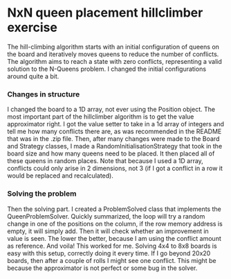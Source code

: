 # NxN queen placement hillclimber exercise
The hill-climbing algorithm starts with an initial configuration of queens on the board and iteratively moves queens to reduce the number of conflicts. The algorithm aims to reach a state with zero conflicts, representing a valid solution to the N-Queens problem. I changed the initial configurations around quite a bit. 

### Changes in structure
I changed the board to a 1D array, not ever using the Position object. The most important part of the hillclimber algorithm is to get the value approximator right. I got the value setter to take in a 1d array of integers and tell me how many conflicts there are, as was recommended in the README that was in the .zip file. Then, after many changes were made to the Board and Strategy classes, I made a RandomInitialisationStrategy that took in the board size and how many queens need to be placed. It then placed all of these queens in random places. Note that because I used a 1D array, conflicts could only arise in 2 dimensions, not 3 (if I got a conflict in a row it would be replaced and recalculated).

### Solving the problem
Then the solving part. I created a ProblemSolved class that implements the QueenProblemSolver. Quickly summarized, the loop will try a random change in one of the positions on the column, if the row memory address is empty, it will simply add. Then it will check whether an improvement in value is seen. The lower the better, because I am using the conflict amount as reference. And voila! This worked for me. Solving 4x4 to 8x8 boards is easy with this setup, correctly doing it every time. If I go beyond 20x20 boards, then after a couple of rolls I might see one conflict. This might be because the approximator is not perfect or some bug in the solver.

